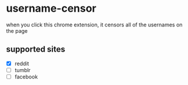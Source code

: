 # username-censor
when you click this chrome extension, it censors all of the usernames on the page

## supported sites
- [x] reddit
- [ ] tumblr
- [ ] facebook
